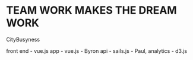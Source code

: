TEAM WORK MAKES THE DREAM WORK
===============================


CityBusyness


front end - vue.js
app - vue.js - Byron
api - sails.js - Paul, 
analytics - d3.js

